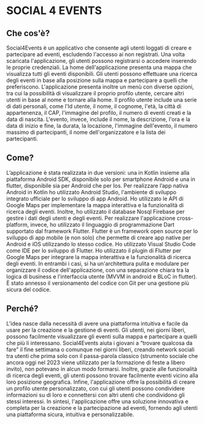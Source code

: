 # SOCIAL 4 EVENTS

## Che cos'è?

Social4Events è un applicativo che consente agli utenti loggati di creare e partecipare ad eventi, escludendo l'accesso ai non registrati. Una volta scaricata l'applicazione, gli utenti possono registrarsi o accedere inserendo le proprie credenziali. La home dell'applicazione presenta una mappa che visualizza tutti gli eventi disponibili. Gli utenti possono effettuare una ricerca degli eventi in base alla posizione sulla mappa e partecipare a quelli che preferiscono. L'applicazione presenta inoltre un menù con diverse opzioni, tra cui la possibilità di visualizzare il proprio profilo utente, cercare altri utenti in base al nome e tornare alla home. Il profilo utente include una serie di dati personali, come l'Id utente, il nome, il cognome, l'età, la città di appartenenza, il CAP, l'immagine del profilo, il numero di eventi creati e la data di nascita. L'evento, invece, include il nome, la descrizione, l'ora e la data di inizio e fine, la durata, la locazione, l'immagine dell'evento, il numero massimo di partecipanti, il nome dell'organizzatore e la lista dei partecipanti. 

## Come?

L’applicazione è stata realizzata in due versioni: una in Kotlin insieme alla piattaforma Android SDK, disponibile solo per smartphone Android e una in flutter, disponibile sia per Android che per Ios. Per realizzare l’app nativa Android in Kotlin ho utilizzato Android Studio, l'ambiente di sviluppo integrato ufficiale per lo sviluppo di app Android. Ho utilizzato le API di Google Maps per implementare la mappa interattiva e la funzionalità di ricerca degli eventi. Inoltre, ho utilizzato il database Nosql Firebase per gestire i dati degli utenti e degli eventi.
Per realizzare l'applicazione cross-platform, invece, ho utilizzato il linguaggio di programmazione Dart supportato dal framework Flutter. Flutter è un framework open source per lo sviluppo di app mobile (e non solo) che permette di creare app native per Android e iOS utilizzando lo stesso codice. Ho utilizzato Visual Studio Code come IDE per lo sviluppo di Flutter. Ho utilizzato il plugin di Flutter per Google Maps per integrare la mappa interattiva e la funzionalità di ricerca degli eventi. 
In entrambi i casi, si ha un'architettura pulita e modulare per organizzare il codice dell'applicazione, con una separazione chiara tra la logica di business e l'interfaccia utente (MVVM in android e BLoC in flutter). È stato annesso il versionamento del codice con Git per una gestione più sicura del codice. 

## Perché?

L’idea nasce dalla necessità di avere una piattaforma intuitiva e facile da usare per la creazione e la gestione di eventi. Gli utenti, nei giorni liberi, possono facilmente visualizzare gli eventi sulla mappa e partecipare a quelli che più li interessano. Social4Events aiuta i giovani a “trovare qualcosa da fare” il fine settimana o comunque nei giorni liberi, creando network sociali tra utenti che prima solo con il passa-parola classico (strumento sociale che ancora oggi nel 2023 viene utilizzato per la formazione di feste a libero invito), non potevano in alcun modo formarsi. Inoltre, grazie alle funzionalità di ricerca degli eventi, gli utenti possono trovare facilmente eventi vicino alla loro posizione geografica. Infine, l'applicazione offre la possibilità di creare un profilo utente personalizzato, con cui gli utenti possono condividere informazioni su di loro e connettersi con altri utenti che condividono gli stessi interessi. In sintesi, l'applicazione offre una soluzione innovativa e completa per la creazione e la partecipazione ad eventi, fornendo agli utenti una piattaforma sicura, intuitiva e personalizzabile.


